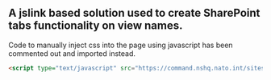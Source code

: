 ## A jslink based solution used to create SharePoint tabs functionality on view names.

 Code to manually inject css into the page using javascript has been commented out and imported instead.

````html
<script type="text/javascript" src="https://command.nshq.nato.int/sites/CS/ikm/KnowledgePortal/sandbox/chaskm/SiteAssets/viewTabsBundle.js"></script>